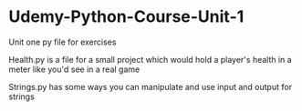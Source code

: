# Udemy-Python-Course-Unit-1

Unit one py file for exercises

Health.py is a file for a small project which would hold a player's health in a meter like you'd see in a real game

Strings.py has some ways you can manipulate and use input and output for strings

